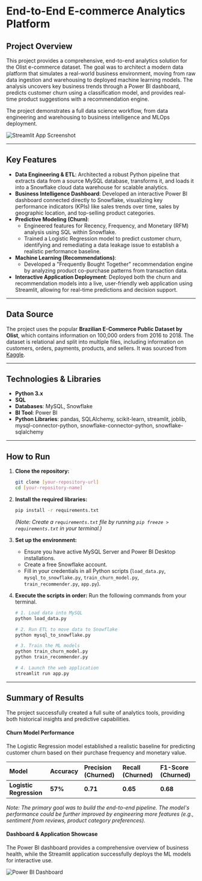 # End-to-End E-commerce Analytics Platform

## Project Overview

This project provides a comprehensive, end-to-end analytics solution for the Olist e-commerce dataset. The goal was to architect a modern data platform that simulates a real-world business environment, moving from raw data ingestion and warehousing to deployed machine learning models. The analysis uncovers key business trends through a Power BI dashboard, predicts customer churn using a classification model, and provides real-time product suggestions with a recommendation engine.

The project demonstrates a full data science workflow, from data engineering and warehousing to business intelligence and MLOps deployment.

![Streamlit App Screenshot](https://i.imgur.com/aed90e57-6920-4b10-9ed4-0ffce9f4c792.png)

---

## Key Features

* **Data Engineering & ETL**: Architected a robust Python pipeline that extracts data from a source MySQL database, transforms it, and loads it into a Snowflake cloud data warehouse for scalable analytics.
* **Business Intelligence Dashboard**: Developed an interactive Power BI dashboard connected directly to Snowflake, visualizing key performance indicators (KPIs) like sales trends over time, sales by geographic location, and top-selling product categories.
* **Predictive Modeling (Churn)**:
    * Engineered features for Recency, Frequency, and Monetary (RFM) analysis using SQL within Snowflake.
    * Trained a Logistic Regression model to predict customer churn, identifying and remediating a data leakage issue to establish a realistic performance baseline.
* **Machine Learning (Recommendations)**:
    * Developed a "Frequently Bought Together" recommendation engine by analyzing product co-purchase patterns from transaction data.
* **Interactive Application Deployment**: Deployed both the churn and recommendation models into a live, user-friendly web application using Streamlit, allowing for real-time predictions and decision support.

---

## Data Source

The project uses the popular **Brazilian E-Commerce Public Dataset by Olist**, which contains information on 100,000 orders from 2016 to 2018. The dataset is relational and split into multiple files, including information on customers, orders, payments, products, and sellers. It was sourced from [Kaggle](https://www.kaggle.com/datasets/olistbr/brazilian-ecommerce).

---

## Technologies & Libraries

* **Python 3.x**
* **SQL**
* **Databases**: MySQL, Snowflake
* **BI Tool**: Power BI
* **Python Libraries**: pandas, SQLAlchemy, scikit-learn, streamlit, joblib, mysql-connector-python, snowflake-connector-python, snowflake-sqlalchemy

---

## How to Run

1.  **Clone the repository:**
    ```bash
    git clone [your-repository-url]
    cd [your-repository-name]
    ```

2.  **Install the required libraries:**
    ```bash
    pip install -r requirements.txt
    ```
    *(Note: Create a `requirements.txt` file by running `pip freeze > requirements.txt` in your terminal.)*

3.  **Set up the environment:**
    * Ensure you have active MySQL Server and Power BI Desktop installations.
    * Create a free Snowflake account.
    * Fill in your credentials in all Python scripts (`load_data.py`, `mysql_to_snowflake.py`, `train_churn_model.py`, `train_recommender.py`, `app.py`).

4.  **Execute the scripts in order:**
    Run the following commands from your terminal.
    ```bash
    # 1. Load data into MySQL
    python load_data.py
    
    # 2. Run ETL to move data to Snowflake
    python mysql_to_snowflake.py
    
    # 3. Train the ML models
    python train_churn_model.py
    python train_recommender.py
    
    # 4. Launch the web application
    streamlit run app.py
    ```

---

## Summary of Results

The project successfully created a full suite of analytics tools, providing both historical insights and predictive capabilities.

#### Churn Model Performance

The Logistic Regression model established a realistic baseline for predicting customer churn based on their purchase frequency and monetary value.

| Model                 | Accuracy | Precision (Churned) | Recall (Churned) | F1-Score (Churned) |
| :-------------------- | :------- | :------------------ | :--------------- | :----------------- |
| **Logistic Regression** | **57%** | **0.71** | **0.65** | **0.68** |

*Note: The primary goal was to build the end-to-end pipeline. The model's performance could be further improved by engineering more features (e.g., sentiment from reviews, product category preferences).*

#### Dashboard & Application Showcase

The Power BI dashboard provides a comprehensive overview of business health, while the Streamlit application successfully deploys the ML models for interactive use.

![Power BI Dashboard](https://i.imgur.com/3q1tL9w.png)
